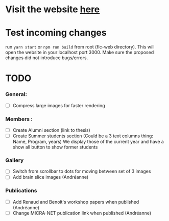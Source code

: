 # Visit the website [here](https://flc-lab.com/)

# Test incoming changes

run `yarn start` or `npm run build` from root (flc-web directory). This will open the website in your localhost port 3000. Make sure the proposed changes did not introduce bugs/errors.

# TODO

### General:

- [ ] Compress large images for faster rendering

### Members :

- [ ] Create Alumni section (link to thesis)
- [ ] Create Summer students section (Could be a 3 text columns thing: Name, Program, years) We display those of the current year and have a show all button to show former students

### Gallery

- [ ] Switch from scrollbar to dots for moving between set of 3 images
- [ ] Add brain slice images (Andréanne)

### Publications

- [ ] Add Renaud and Benoît's workshop papers when published (Andréanne)
- [ ] Change MICRA-NET publication link when published (Andréanne)

